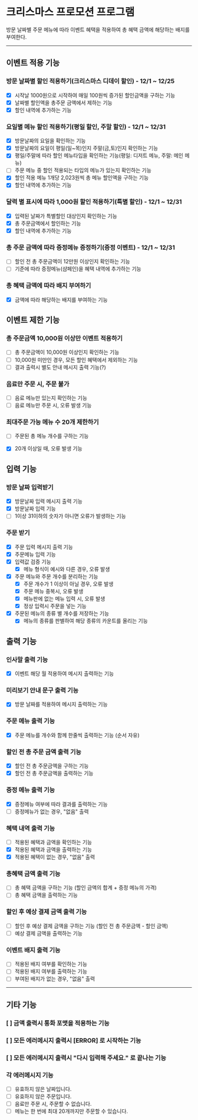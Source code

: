 # 크리스마스 프로모션 프로그램
방문 날짜별 주문 메뉴에 따라 이벤트 혜택을 적용하여 총 혜택 금액에 해당하는 배지를 부여한다.

---

## 이벤트 적용 기능

### 방문 날짜별 할인 적용하기(크리스마스 디데이 할인) - 12/1 ~ 12/25
- [x] 시작날 1000원으로 시작하여 매일 100원씩 증가된 할인금액을 구하는 기능
- [x] 날짜별 할인액을 총주문 금액에서 제하는 기능
- [x] 할인 내역에 추가하는 기능

### 요일별 메뉴 할인 적용하기(평일 할인, 주말 할인) - 12/1 ~ 12/31
- [x] 방문날짜의 요일을 확인하는 기능
- [x] 방문날짜의 요일이 평일(일~목)인지 주말(금,토)인지 확인하는 기능
- [x] 평일/주말에 따라 할인 메뉴타입을 확인하는 기능(평일: 디저트 메뉴, 주말: 메인 메뉴)
- [ ] 주문 메뉴 중 할인 적용되는 타입의 메뉴가 있는지 확인하는 기능
- [x] 할인 적용 메뉴 1개당 2,023원씩 총 메뉴 할인액을 구하는 기능
- [x] 할인 내역에 추가하는 기능

### 달력 별 표시에 따라 1,000원 할인 적용하기(특별 할인) - 12/1 ~ 12/31
- [x] 입력된 날짜가 특별할인 대상인지 확인하는 기능
- [x] 총 주문금액에서 할인하는 기능
- [x] 할인 내역에 추가하는 기능

### 총 주문 금액에 따라 증정메뉴 증정하기(증정 이벤트) - 12/1 ~ 12/31
- [ ] 할인 전 총 주문금액이 12만원 이상인지 확인하는 기능
- [ ] 기준에 따라 증정메뉴(샴페인)을 혜택 내역에 추가하는 기능

### 총 혜택 금액에 따라 배지 부여하기
- [x] 금액에 따라 해당하는 배지를 부여하는 기능

## 이벤트 제한 기능

### 총 주문금액 10,000원 이상만 이벤트 적용하기
- [ ] 총 주문금액이 10,000원 이상인지 확인하는 기능
- [ ] 10,000원 미만인 경우, 모든 할인 혜택에서 제외하는 기능
- [ ] 결과 출력시 별도 안내 메시지 출력 기능(?)

### 음료만 주문 시, 주문 불가
- [ ] 음료 메뉴만 있는지 확인하는 기능
- [ ] 음료 메뉴만 주문 시, 오류 발생 기능

### 최대주문 가능 메뉴 수 20개 제한하기
- [ ] 주문된 총 메뉴 개수를 구하는 기능
- [x] 20개 이상일 때, 오류 발생 기능


## 입력 기능

### 방문 날짜 입력받기
- [x] 방문날짜 입력 메시지 출력 기능
- [x] 방문날짜 입력 기능
- [ ] 1이상 31이하의 숫자가 아니면 오류가 발생하는 기능

### 주문 받기
- [x] 주문 입력 메시지 출력 기능
- [x] 주문메뉴 입력 기능
- [x] 입력값 검증 기능
    - [x] 메뉴 형식이 예시와 다른 경우, 오류 발생
- [x] 주문 메뉴와 주문 개수를 분리하는 기능
    - [x] 주문 개수가 1 이상이 아닐 경우, 오류 발생
    - [x] 주문 메뉴 중복시, 오류 발생
    - [x] 메뉴판에 없는 메뉴 입력 시, 오류 발생
    - [x] 정상 입력시 주문을 넣는 기능
- [x] 주문된 메뉴의 종류 별 개수를 저장하는 기능
    - [x] 메뉴의 종류를 판별하여 해당 종류의 카운트를 올리는 기능

## 출력 기능

### 인사말 출력 기능
- [x] 이벤트 해당 월 적용하여 메시지 출력하는 기능

### 미리보기 안내 문구 출력 기능
- [x] 방문 날짜를 적용하여 메시지 출력하는 기능

### 주문 메뉴 출력 기능
- [x] 주문 메뉴를 개수와 함께 한줄씩 출력하는 기능 (순서 자유)

### 할인 전 총 주문 금액 출력 기능
- [x] 할인 전 총 주문금액을 구하는 기능
- [x] 할인 전 총 주문금액을 출력하는 기능

### 증정 메뉴 출력 기능
- [x] 증정메뉴 여부에 따라 결과를 출력하는 기능
- [ ] 증정메뉴가 없는 경우, "없음" 출력

### 혜택 내역 출력 기능
- [ ] 적용된 혜택과 금액을 확인하는 기능
- [x] 적용된 혜택과 금액을 출력하는 기능
- [x] 적용된 혜택이 없는 경우, "없음" 출력

### 총혜택 금액 출력 기능
- [ ] 총 혜택 금액을 구하는 기능 (할인 금액의 합계 + 증정 메뉴의 가격)
- [ ] 총 혜택 금액을 출력하는 기능

### 할인 후 예상 결제 금액 출력 기능
- [ ] 할인 후 예상 결제 금액을 구하는 기능 (할인 전 총 주문금액 - 할인 금액)
- [ ] 예상 결제 금액을 출력하는 기능

### 이벤트 배지 출력 기능
- [ ] 적용된 배지 여부를 확인하는 기능
- [ ] 적용된 배지 여부를 출력하는 기능
- [ ] 부여된 배지가 없는 경우, "없음" 출력

---
## 기타 기능
### [ ] 금액 출력시 통화 포맷을 적용하는 기능
### [ ] 모든 에러메시지 출력시 [ERROR] 로 시작하는 기능
### [ ] 모든 에러메시지 출력시 "다시 입력해 주세요." 로 끝나는 기능
### 각 에러메시지 기능
- [ ] 유효하지 않은 날짜입니다.
- [ ] 유효하지 않은 주문입니다.
- [ ] 음료만 주문 시, 주문할 수 없습니다.
- [ ] 메뉴는 한 번에 최대 20개까지만 주문할 수 있습니다. 
